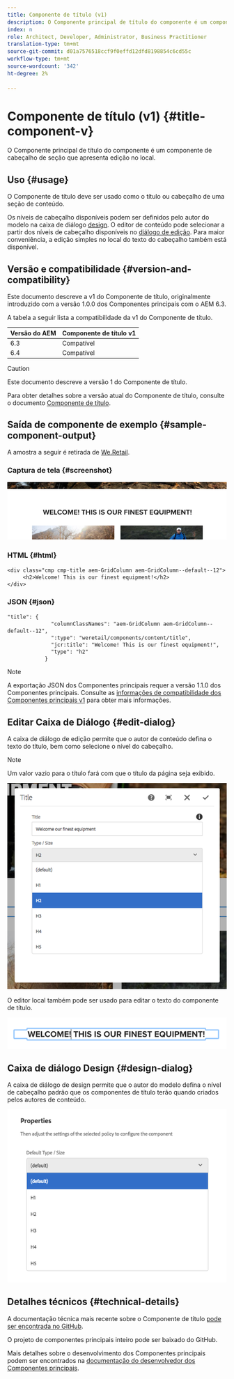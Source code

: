 ```yaml
---
title: Componente de título (v1)
description: O Componente principal de título do componente é um componente de cabeçalho de seção que apresenta edição no local.
index: n
role: Architect, Developer, Administrator, Business Practitioner
translation-type: tm+mt
source-git-commit: d01a7576518ccf9f0effd12dfd8198854c6cd55c
workflow-type: tm+mt
source-wordcount: '342'
ht-degree: 2%

---
```



# Componente de título (v1) {#title-component-v}

O Componente principal de título do componente é um componente de cabeçalho de seção que apresenta edição no local.

## Uso {#usage}

O Componente de título deve ser usado como o título ou cabeçalho de uma seção de conteúdo.

Os níveis de cabeçalho disponíveis podem ser definidos pelo autor do modelo na caixa de diálogo [design](#design-dialog). O editor de conteúdo pode selecionar a partir dos níveis de cabeçalho disponíveis no [diálogo de edição](#edit-dialog). Para maior conveniência, a edição simples no local do texto do cabeçalho também está disponível.

## Versão e compatibilidade {#version-and-compatibility}

Este documento descreve a v1 do Componente de título, originalmente introduzido com a versão 1.0.0 dos Componentes principais com o AEM 6.3.

A tabela a seguir lista a compatibilidade da v1 do Componente de título.

| Versão do AEM | Componente de título v1 |
|--- |--- |
| 6.3 | Compatível |
| 6.4 | Compatível |

>[!CAUTION]
>
>Este documento descreve a versão 1 do Componente de título.
>
>Para obter detalhes sobre a versão atual do Componente de título, consulte o documento [Componente de título](/help/components/title.md).

## Saída de componente de exemplo {#sample-component-output}

A amostra a seguir é retirada de [We.Retail](https://helpx.adobe.com/experience-manager/6-4/sites/developing/using/we-retail.html).

### Captura de tela {#screenshot}

![](/help/assets/chlimage_1-36.png)

### HTML {#html}

```
<div class="cmp cmp-title aem-GridColumn aem-GridColumn--default--12">
     <h2>Welcome! This is our finest equipment!</h2>
</div>
```

### JSON {#json}

```
"title": {
              "columnClassNames": "aem-GridColumn aem-GridColumn--default--12",
              ":type": "weretail/components/content/title",
              "jcr:title": "Welcome! This is our finest equipment!",
              "type": "h2"
            }
```

>[!NOTE]
>
>A exportação JSON dos Componentes principais requer a versão 1.1.0 dos Componentes principais. Consulte as [informações de compatibilidade dos Componentes principais v1](/help/versions.md) para obter mais informações.

## Editar Caixa de Diálogo {#edit-dialog}

A caixa de diálogo de edição permite que o autor de conteúdo defina o texto do título, bem como selecione o nível do cabeçalho.

>[!NOTE]
>
>Um valor vazio para o título fará com que o título da página seja exibido.

![](/help/assets/chlimage_1-91.png)

O editor local também pode ser usado para editar o texto do componente de título.

![](/help/assets/chlimage_1-37.png)

## Caixa de diálogo Design {#design-dialog}

A caixa de diálogo de design permite que o autor do modelo defina o nível de cabeçalho padrão que os componentes de título terão quando criados pelos autores de conteúdo.

![](/help/assets/chlimage_1-92.png)

## Detalhes técnicos {#technical-details}

A documentação técnica mais recente sobre o Componente de título [pode ser encontrada no GitHub](https://github.com/adobe/aem-core-wcm-components/tree/master/content/src/content/jcr_root/apps/core/wcm/components/title/v1/title).

O projeto de componentes principais inteiro pode ser baixado do GitHub.

Mais detalhes sobre o desenvolvimento dos Componentes principais podem ser encontrados na [documentação do desenvolvedor dos Componentes principais](/help/developing/overview.md).
